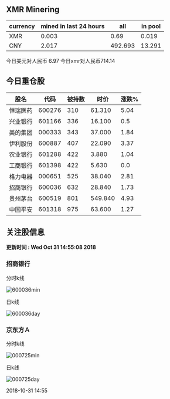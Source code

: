 ## XMR Minering

|currency|mined in last 24 hours|all|in pool|
|---|---|---|---|
|XMR|0.003|0.69|0.019|
|CNY|2.017|492.693|13.291|

今日美元对人民币 6.97	今日xmr对人民币714.14


## 今日重仓股 

|股名|代码|被持数|时价|涨跌%|
|---|---|---|---|---|
|恒瑞医药|600276|310|61.310|5.04|
|兴业银行|601166|336|16.100|0.5|
|美的集团|000333|343|37.000|1.84|
|伊利股份|600887|407|22.090|3.37|
|农业银行|601288|422|3.880|1.04|
|工商银行|601398|422|5.630|0.0|
|格力电器|000651|525|38.040|2.81|
|招商银行|600036|632|28.840|1.73|
|贵州茅台|600519|801|549.840|4.93|
|中国平安|601318|975|63.600|1.27|

## 关注股信息
**更新时间 : Wed Oct 31 14:55:08 2018**
### 招商银行 
分时k线

![600036min](http://image.sinajs.cn/newchart/min/n/sh600036.gif)

日k线

![600036day](http://image.sinajs.cn/newchart/daily/n/sh600036.gif)

### 京东方Ａ 
分时k线

![000725min](http://image.sinajs.cn/newchart/min/n/sz000725.gif)

日k线

![000725day](http://image.sinajs.cn/newchart/daily/n/sz000725.gif)

2018-10-31 14:55